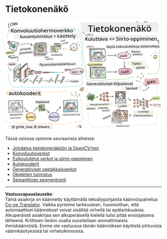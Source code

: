 <!--
CO_OP_TRANSLATOR_METADATA:
{
  "original_hash": "58a52f000089c1d8906a4daa4ab1169b",
  "translation_date": "2025-08-28T19:23:18+00:00",
  "source_file": "lessons/4-ComputerVision/README.md",
  "language_code": "fi"
}
-->
# Tietokonenäkö

![Yhteenveto tietokonenäön sisällöstä piirroksena](../../../../translated_images/ai-computervision.6506ebebac3fbf76cdb78989d7d3dfea87e88285c0feaade53aa7804a22b248f.fi.png)

Tässä osiossa opimme seuraavista aiheista:

* [Johdatus tietokonenäköön ja OpenCV:hen](06-IntroCV/README.md)
* [Konvoluutioverkot](07-ConvNets/README.md)
* [Esikoulutetut verkot ja siirto-oppiminen](08-TransferLearning/README.md) 
* [Autokooderit](09-Autoencoders/README.md)
* [Generatiiviset vastakkaisverkot](10-GANs/README.md)
* [Objektien tunnistus](11-ObjectDetection/README.md)
* [Semanttinen segmentointi](12-Segmentation/README.md)

---

**Vastuuvapauslauseke**:  
Tämä asiakirja on käännetty käyttämällä tekoälypohjaista käännöspalvelua [Co-op Translator](https://github.com/Azure/co-op-translator). Vaikka pyrimme tarkkuuteen, huomioithan, että automaattiset käännökset voivat sisältää virheitä tai epätarkkuuksia. Alkuperäistä asiakirjaa sen alkuperäisellä kielellä tulisi pitää ensisijaisena lähteenä. Kriittisen tiedon osalta suositellaan ammattimaista ihmiskäännöstä. Emme ole vastuussa tämän käännöksen käytöstä johtuvista väärinkäsityksistä tai virhetulkinnoista.